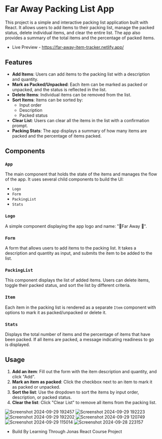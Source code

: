 # Far Away Packing List App

This project is a simple and interactive packing list application built with React. It allows users to add items to their packing list, manage the packed status, delete individual items, and clear the entire list. The app also provides a summary of the total items and the percentage of packed items.

- Live Preview - https://far-away-item-tracker.netlify.app/


## Features

- **Add Items**: Users can add items to the packing list with a description and quantity.
- **Mark as Packed/Unpacked**: Each item can be marked as packed or unpacked, and the status is reflected in the list.
- **Delete Items**: Individual items can be removed from the list.
- **Sort Items**: Items can be sorted by:
  - Input order
  - Description
  - Packed status
- **Clear List**: Users can clear all the items in the list with a confirmation prompt.
- **Packing Stats**: The app displays a summary of how many items are packed and the percentage of items packed.

## Components

### `App`
The main component that holds the state of the items and manages the flow of the app. It uses several child components to build the UI:
- `Logo`
- `Form`
- `PackingList`
- `Stats`

### `Logo`
A simple component displaying the app logo and name: "🌴Far Away 💼".

### `Form`
A form that allows users to add items to the packing list. It takes a description and quantity as input, and submits the item to be added to the list.

### `PackingList`
This component displays the list of added items. Users can delete items, toggle their packed status, and sort the list by different criteria.

### `Item`
Each item in the packing list is rendered as a separate `Item` component with options to mark it as packed/unpacked or delete it.

### `Stats`
Displays the total number of items and the percentage of items that have been packed. If all items are packed, a message indicating readiness to go is displayed.

## Usage

1. **Add an item**: Fill out the form with the item description and quantity, and click "Add".
2. **Mark an item as packed**: Click the checkbox next to an item to mark it as packed or unpacked.
3. **Sort the list**: Use the dropdown to sort the items by input order, description, or packed status.
4. **Clear the list**: Click "Clear List" to remove all items from the packing list.

![Screenshot 2024-09-29 192457](https://github.com/user-attachments/assets/5299c6ac-ef8e-4373-a046-cf4f64609233)
![Screenshot 2024-09-29 192223](https://github.com/user-attachments/assets/21bdb3f5-7ef8-44c1-83cb-7cbb887b1665)
![Screenshot 2024-09-29 192202](https://github.com/user-attachments/assets/394ea79c-694c-40cf-aa9a-5508e1b527b8)
![Screenshot 2024-09-29 120749](https://github.com/user-attachments/assets/78eabec2-1d0c-476f-bb61-fdda0aeb74cb)
![Screenshot 2024-09-29 115014](https://github.com/user-attachments/assets/0491849e-02b1-4747-85d3-98308c0343a5)
![Screenshot 2024-09-28 223157](https://github.com/user-attachments/assets/223bbb1a-4965-4d4f-8c97-d66bde51f831)

- Build By Learning Through Jonas React Course Project 
